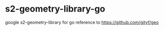 # s2-geometry-library-go
google s2-geometry-library for go
reference to https://github.com/gityf/geo
